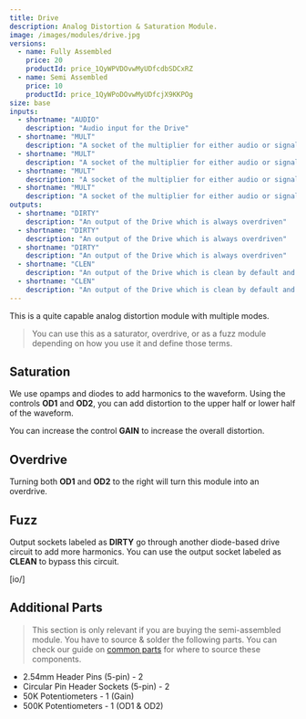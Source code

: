 ```yaml
---
title: Drive
description: Analog Distortion & Saturation Module.
image: /images/modules/drive.jpg
versions:
  - name: Fully Assembled
    price: 20
    productId: price_1QyWPVDOvwMyUDfcdbSDCxRZ
  - name: Semi Assembled
    price: 10
    productId: price_1QyWPoDOvwMyUDfcjX9KKPOg
size: base
inputs:
  - shortname: "AUDIO"
    description: "Audio input for the Drive"
  - shortname: "MULT"
    description: "A socket of the multiplier for either audio or signal"
  - shortname: "MULT"
    description: "A socket of the multiplier for either audio or signal"
  - shortname: "MULT"
    description: "A socket of the multiplier for either audio or signal"
  - shortname: "MULT"
    description: "A socket of the multiplier for either audio or signal"
outputs:
  - shortname: "DIRTY"
    description: "An output of the Drive which is always overdriven"
  - shortname: "DIRTY"
    description: "An output of the Drive which is always overdriven"
  - shortname: "DIRTY"
    description: "An output of the Drive which is always overdriven"
  - shortname: "CLEN"
    description: "An output of the Drive which is clean by default and overdriven only if controls are engaged"
  - shortname: "CLEN"
    description: "An output of the Drive which is clean by default and overdriven only if controls are engaged"
---
```


This is a quite capable analog distortion module with multiple modes. 

> You can use this as a saturator, overdrive, or as a fuzz module depending on how you use it and define those terms.

## Saturation

We use opamps and diodes to add harmonics to the waveform. Using the controls **OD1** and **OD2**, you can add distortion to the upper half or lower half of the waveform.

You can increase the control **GAIN** to increase the overall distortion.

## Overdrive

Turning both **OD1** and **OD2** to the right will turn this module into an overdrive.

## Fuzz

Output sockets labeled as **DIRTY** go through another diode-based drive circuit to add more harmonics. You can use the output socket labeled as **CLEAN** to bypass this circuit.

[io/]

## Additional Parts

> This section is only relevant if you are buying the semi-assembled module. You have to source & solder the following parts. You can check our guide on [common parts](/docs/technical-details/common-parts) for where to source these components.

* 2.54mm Header Pins (5-pin) - 2
* Circular Pin Header Sockets (5-pin) - 2
* 50K Potentiometers - 1 (Gain)
* 500K Potentiometers - 1 (OD1 & OD2)
